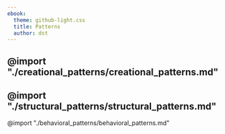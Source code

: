 ```yaml
---
ebook:
  theme: github-light.css
  title: Patterns
  author: dst
---
```



@import "./creational_patterns/creational_patterns.md"
----
@import "./structural_patterns/structural_patterns.md"
----
@import "./behavioral_patterns/behavioral_patterns.md"

